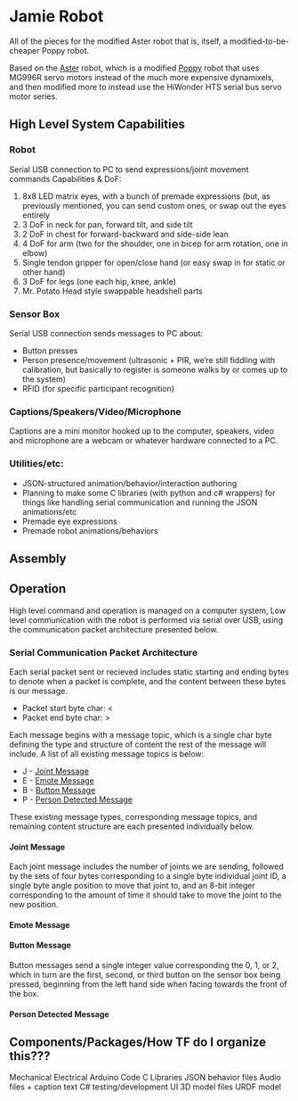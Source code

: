 # Jamie Robot
All of the pieces for the modified Aster robot that is, itself, a modified-to-be-cheaper Poppy robot.

Based on the [Aster](https://www.thingiverse.com/thing:3992150) robot, which is a modified [Poppy](https://www.thingiverse.com/thing:2280067) robot that uses MG996R servo motors instead of the much more expensive dynamixels, and then modified more to instead use the HiWonder HTS serial bus servo motor series.

## High Level System Capabilities

### Robot
Serial USB connection to PC to send expressions/joint movement commands
Capabilities & DoF:
 1. 8x8 LED matrix eyes, with a bunch of premade expressions (but, as previously mentioned, you can send custom ones, or swap out the eyes entirely
 2. 3 DoF in neck for pan, forward tilt, and side tilt
 3. 2 DoF in chest for forward-backward and side-side lean
 4. 4 DoF for arm (two for the shoulder, one in bicep for arm rotation, one in elbow)
 5. Single tendon gripper for open/close hand (or easy swap in for static or other hand)
 6. 3 DoF for legs (one each hip, knee, ankle)
 7. Mr. Potato Head style swappable headshell parts

### Sensor Box
Serial USB connection sends messages to PC about:
 - Button presses
 - Person presence/movement (ultrasonic + PIR, we’re still fiddling with calibration, but basically to register is someone walks by or comes up to the system)
 - RFID (for specific participant recognition)

### Captions/Speakers/Video/Microphone
Captions are a mini monitor hooked up to the computer, speakers, video and microphone are a webcam or whatever hardware connected to a PC.

### Utilities/etc:
 - JSON-structured animation/behavior/interaction authoring
 - Planning to make some C libraries (with python and c# wrappers) for things like handling serial communication and running the JSON animations/etc
 - Premade eye expressions
 - Premade robot animations/behaviors

## Assembly

## Operation
High level command and operation is managed on a computer system, 
Low level communication with the robot is performed via serial over USB, using the communication packet architecture presented below. 

### Serial Communication Packet Architecture
Each serial packet sent or recieved includes static starting and ending bytes to denote when a packet is complete, and the content between these bytes is our message.
 - Packet start byte char: <
 - Packet end byte char: >

Each message begins with a message topic, which is a single char byte defining the type and structure of content the rest of the message will include. A list of all existing message topics is below:
 - J - [Joint Message]()
 - E - [Emote Message]()
 - B - [Button Message]()
 - P - [Person Detected Message]()

These existing message types, corresponding message topics, and remaining content structure are each presented individually below.

#### Joint Message
Each joint message includes the number of joints we are sending, followed by the sets of four bytes corresponding to a single byte individual joint ID, a single byte angle position to move that joint to, and an 8-bit integer corresponding to the amount of time it should take to move the joint to the new position.

#### Emote Message


#### Button Message
Button messages send a single integer value corresponding the 0, 1, or 2, which in turn are the first, second, or third button on the sensor box being pressed, beginning from the left hand side when facing towards the front of the box.

#### Person Detected Message



## Components/Packages/How TF do I organize this???
Mechanical
Electrical
Arduino Code
C Libraries
JSON behavior files
Audio files + caption text
C# testing/development UI
3D model files
URDF model